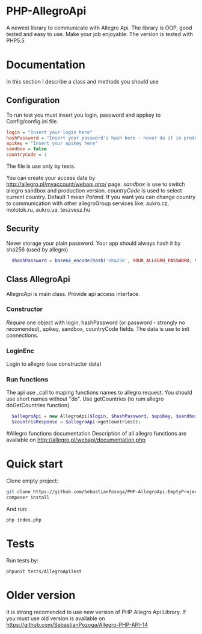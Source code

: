 # PHP-AllegroApi
A newest library to communicate with Allegro Api. The library is OOP, good tested and easy to use. Make your job enjoyable. The version is tested with PHP5.5

# Documentation
In this section I describe a class and methods you should use

## Configuration
To run test you must insert you login, password and appkey to Config/config.ini file.

`````ini
login = "Insert your login here"
hashPassword = "Insert your password's hash here - never do it in production"
apikey = "Insert your apikey here"
sandbox = false
countryCode = 1
`````

The file is use only by tests.

You can create your access data by http://allegro.pl/myaccount/webapi.php/ page.
*sandbox*  is use to switch allegro sandbox and production version. *countryCode* is used to select current country. Default 1 mean *Poland*. If you want you can change country to communication with other allegroGroup services like: aukro.cz, molotok.ru, aukro.ua, teszvesz.hu

## Security

Never storage your plain password. Your app should always hash it by sha256 (used by allegro)

`````php
  $hashPassword = base64_encode(hash('sha256', YOUR_ALLEGRO_PASSWORD, true));
`````

## Class AllegroApi
AllegroApi is main class. Provide api access interface.

### Constructor
*Require* one object with login, hashPassword (or password - strongly no recomended), apikey, sandbox, countryCode fields. The data is use to init connections. 

### LoginEnc
Login to allegro (use constructor data)

### Run functions
The api use _call to maping functions names to allegro request. You should use short names without "do". Use  getCountries (to rum allegro doGetCountries function).

`````php
  $allegroApi = new AllegroApi($login, $hashPassword, $apiKey, $sandbox, $countryCode);
  $countrisResponse = $allegroApi->getCountries();
`````

#Allegro functions documentation
Description of all allegro functions are available on http://allegro.pl/webapi/documentation.php

# Quick start

Clone empty project:
~~~bash
git clone https://github.com/SebastianPozoga/PHP-AllegroApi-EmptyProject.git
composer install
~~~

And run:
~~~
php index.php
~~~

# Tests

Run tests by:
~~~
phpunit tests/AllegroApiTest
~~~

# Older version
It is strong recomended to use new version of PHP Allegro Api Library. If you must use old version is available on https://github.com/SebastianPozoga/Allegro-PHP-API-14

